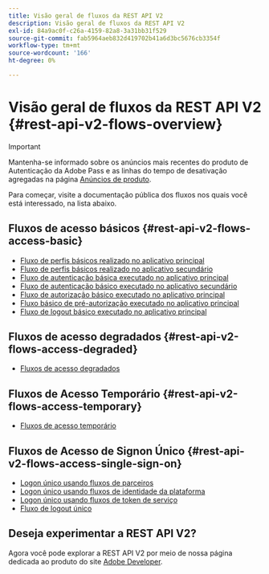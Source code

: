 ```yaml
---
title: Visão geral de fluxos da REST API V2
description: Visão geral de fluxos da REST API V2
exl-id: 84a9ac0f-c26a-4159-82a8-3a31bb31f529
source-git-commit: fab5964aeb832d419702b41a6d3bc5676cb3354f
workflow-type: tm+mt
source-wordcount: '166'
ht-degree: 0%

---
```


# Visão geral de fluxos da REST API V2 {#rest-api-v2-flows-overview}

>[!IMPORTANT]
>
> Mantenha-se informado sobre os anúncios mais recentes do produto de Autenticação da Adobe Pass e as linhas do tempo de desativação agregadas na página [Anúncios de produto](/help/authentication/product-announcements.md).

Para começar, visite a documentação pública dos fluxos nos quais você está interessado, na lista abaixo.

## Fluxos de acesso básicos {#rest-api-v2-flows-access-basic}

* [Fluxo de perfis básicos realizado no aplicativo principal](basic-access-flows/rest-api-v2-basic-profiles-primary-application-flow.md)
* [Fluxo de perfis básicos realizado no aplicativo secundário](basic-access-flows/rest-api-v2-basic-profiles-secondary-application-flow.md)
* [Fluxo de autenticação básica executado no aplicativo principal](basic-access-flows/rest-api-v2-basic-authentication-primary-application-flow.md)
* [Fluxo de autenticação básico executado no aplicativo secundário](basic-access-flows/rest-api-v2-basic-authentication-secondary-application-flow.md)
* [Fluxo de autorização básico executado no aplicativo principal](basic-access-flows/rest-api-v2-basic-authorization-primary-application-flow.md)
* [Fluxo básico de pré-autorização executado no aplicativo principal](basic-access-flows/rest-api-v2-basic-preauthorization-primary-application-flow.md)
* [Fluxo de logout básico executado no aplicativo principal](basic-access-flows/rest-api-v2-basic-logout-primary-application-flow.md)

## Fluxos de acesso degradados {#rest-api-v2-flows-access-degraded}

* [Fluxos de acesso degradados](degraded-access-flows/rest-api-v2-access-degraded-flows.md)

## Fluxos de Acesso Temporário {#rest-api-v2-flows-access-temporary}

* [Fluxos de acesso temporário](temporary-access-flows/rest-api-v2-access-temporary-flows.md)

## Fluxos de Acesso de Signon Único {#rest-api-v2-flows-access-single-sign-on}

* [Logon único usando fluxos de parceiros](single-sign-on-access-flows/rest-api-v2-single-sign-on-partner-flows.md)
* [Logon único usando fluxos de identidade da plataforma](single-sign-on-access-flows/rest-api-v2-single-sign-on-platform-identity-flows.md)
* [Logon único usando fluxos de token de serviço](single-sign-on-access-flows/rest-api-v2-single-sign-on-service-token-flows.md)
* [Fluxo de logout único](single-sign-on-access-flows/rest-api-v2-single-sign-on-logout-flow.md)

## Deseja experimentar a REST API V2?

Agora você pode explorar a REST API V2 por meio de nossa página dedicada ao produto do site [Adobe Developer](https://developer.adobe.com/adobe-pass/).
